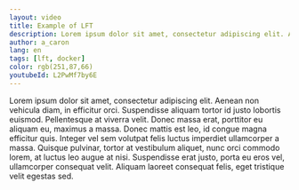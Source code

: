 ```yaml
---
layout: video
title: Example of LFT
description: Lorem ipsum dolor sit amet, consectetur adipiscing elit. Aenean non vehicula diam, in efficitur orci. Suspendisse aliquam tortor id justo lobortis euismod. Pellentesque at viverra velit. Donec massa erat, porttitor eu aliquam eu, maximus a massa. Donec mattis est leo, id congue magna efficitur quis. Integer vel sem volutpat felis luctus imperdiet ullamcorper a massa. Quisque pulvinar, tortor at vestibulum aliquet, nunc orci commodo lorem, at luctus leo augue at nisi. Suspendisse erat justo, porta eu eros vel, ullamcorper consequat velit. Aliquam laoreet consequat felis, eget tristique velit egestas sed.
author: a_caron
lang: en
tags: [lft, docker]
color: rgb(251,87,66)
youtubeId: L2PwMf7by6E
---
```


Lorem ipsum dolor sit amet, consectetur adipiscing elit. Aenean non vehicula diam, in efficitur orci. Suspendisse aliquam tortor id justo lobortis euismod. Pellentesque at viverra velit. Donec massa erat, porttitor eu aliquam eu, maximus a massa. Donec mattis est leo, id congue magna efficitur quis. Integer vel sem volutpat felis luctus imperdiet ullamcorper a massa. Quisque pulvinar, tortor at vestibulum aliquet, nunc orci commodo lorem, at luctus leo augue at nisi. Suspendisse erat justo, porta eu eros vel, ullamcorper consequat velit. Aliquam laoreet consequat felis, eget tristique velit egestas sed.
